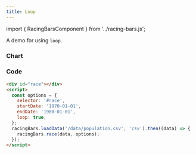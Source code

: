 ```yaml
---
title: Loop
---
```


import { RacingBarsComponent } from '../racing-bars.js';

A demo for using `loop`.

<!--truncate-->

### Chart

<div className="gallery">
  <RacingBarsComponent
    elementId="gallery-loop"
    dataUrl="/data/population.csv"
    dataType="csv"
    startDate="1970-01-01"
    endDate="1980-01-01"
    loop={true}
  />
</div>

### Code

```html {7}
<div id="race"></div>
<script>
  const options = {
    selector: '#race',
    startDate: '1970-01-01',
    endDate: '1980-01-01',
    loop: true,
  };
  racingBars.loadData('/data/population.csv', 'csv').then((data) => {
    racingBars.race(data, options);
  });
</script>
```
